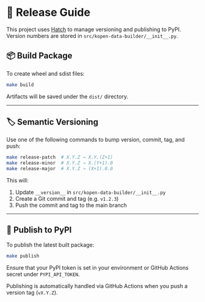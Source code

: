 # 🚀 Release Guide

This project uses [Hatch](https://hatch.pypa.io/) to manage versioning and publishing to PyPI. Version numbers are stored in `src/kopen-data-builder/__init__.py`.

## 📦 Build Package

To create wheel and sdist files:

```bash
make build
```

Artifacts will be saved under the `dist/` directory.

---

## 🏷 Semantic Versioning

Use one of the following commands to bump version, commit, tag, and push:

```bash
make release-patch  # X.Y.Z → X.Y.(Z+1)
make release-minor  # X.Y.Z → X.(Y+1).0
make release-major  # X.Y.Z → (X+1).0.0
```

This will:
1. Update `__version__` in `src/kopen-data-builder/__init__.py`
2. Create a Git commit and tag (e.g. `v1.2.3`)
3. Push the commit and tag to the main branch

---

## 🚀 Publish to PyPI

To publish the latest built package:

```bash
make publish
```

Ensure that your PyPI token is set in your environment or GitHub Actions secret under `PYPI_API_TOKEN`.

Publishing is automatically handled via GitHub Actions when you push a version tag (`vX.Y.Z`).
